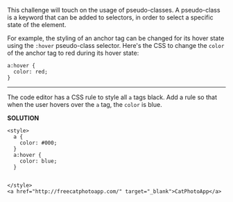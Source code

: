 This challenge will touch on the usage of pseudo-classes. A pseudo-class is a keyword that can be added to selectors, in order to select a specific state of the element.

For example, the styling of an anchor tag can be changed for its hover state using the `:hover` pseudo-class selector. 
Here's the CSS to change the `color` of the anchor tag to red during its hover state:
```
a:hover {
  color: red;
}
```
---
The code editor has a CSS rule to style all `a` tags black.
Add a rule so that when the user hovers over the `a` tag, the `color` is blue.

**SOLUTION**

```
<style>
  a {
    color: #000;
  }
  a:hover {
    color: blue;
  }
  
  
</style>
<a href="http://freecatphotoapp.com/" target="_blank">CatPhotoApp</a>
```
